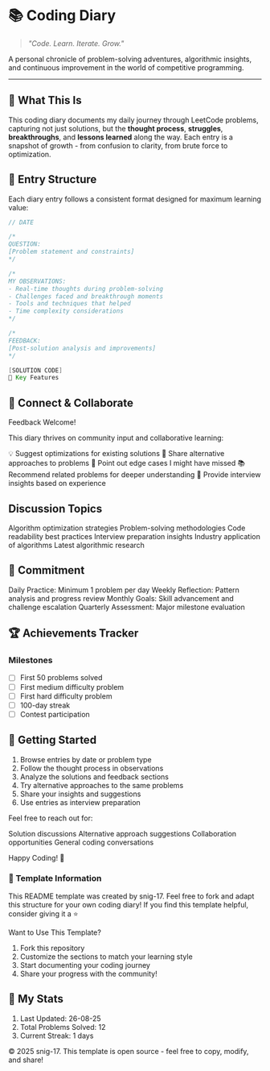 # 📚 Coding Diary

> _"Code. Learn. Iterate. Grow."_

A personal chronicle of problem-solving adventures, algorithmic insights, and continuous improvement in the world of competitive programming.

---

## 🎯 What This Is

This coding diary documents my daily journey through LeetCode problems, capturing not just solutions, but the **thought process**, **struggles**, **breakthroughs**, and **lessons learned** along the way. Each entry is a snapshot of growth - from confusion to clarity, from brute force to optimization.

## 📖 Entry Structure

Each diary entry follows a consistent format designed for maximum learning value:

```java
// DATE

/*
QUESTION:
[Problem statement and constraints]
*/

/*
MY OBSERVATIONS:
- Real-time thoughts during problem-solving
- Challenges faced and breakthrough moments
- Tools and techniques that helped
- Time complexity considerations
*/

/*
FEEDBACK:
[Post-solution analysis and improvements]
*/

[SOLUTION CODE]
🚀 Key Features

```

## 🔗 Connect & Collaborate

Feedback Welcome!

This diary thrives on community input and collaborative learning:

💡 Suggest optimizations for existing solutions
🤔 Share alternative approaches to problems
🐛 Point out edge cases I might have missed
📚 Recommend related problems for deeper understanding
🎯 Provide interview insights based on experience

## Discussion Topics

Algorithm optimization strategies
Problem-solving methodologies
Code readability best practices
Interview preparation insights
Industry application of algorithms
Latest algorithmic research

## 📅 Commitment

Daily Practice: Minimum 1 problem per day
Weekly Reflection: Pattern analysis and progress review
Monthly Goals: Skill advancement and challenge escalation
Quarterly Assessment: Major milestone evaluation

## 🏆 Achievements Tracker

### Milestones

- [ ] First 50 problems solved
- [ ] First medium difficulty problem
- [ ] First hard difficulty problem
- [ ] 100-day streak
- [ ] Contest participation

## 🚀 Getting Started

1. Browse entries by date or problem type
2. Follow the thought process in observations
3. Analyze the solutions and feedback sections
4. Try alternative approaches to the same problems
5. Share your insights and suggestions
6. Use entries as interview preparation

Feel free to reach out for:

Solution discussions
Alternative approach suggestions
Collaboration opportunities
General coding conversations

Happy Coding! 🚀

### 📄 Template Information

This README template was created by snig-17. Feel free to fork and adapt this structure for your own coding diary! If you find this template helpful, consider giving it a ⭐️

Want to Use This Template?

1. Fork this repository
2. Customize the sections to match your learning style
3. Start documenting your coding journey
4. Share your progress with the community!

## 🚀 My Stats

1. Last Updated: 26-08-25
1. Total Problems Solved: 12
1. Current Streak: 1 days

© 2025 snig-17. This template is open source - feel free to copy, modify, and share!
